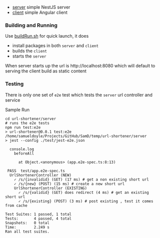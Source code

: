 * [server](./server) simple NestJS server
* [client](./client) simple Angular client

### Building and Running

Use [buildRun.sh](./buildRun.sh) for quick launch, it does
* install packages in both `server` and `client`
* builds the `client`
* starts the `server`

When server starts up the url is http://localhost:8080 which will default to 
serving the client build as static content

### Testing
There is only one set of `e2e` test which tests the `server` url controller and service

Sample Run
```shell
cd url-shortener/server
# runs the e2e tests
npm run test:e2e
> url-shortener@0.0.1 test:e2e /home/samueldoyle/Projects/GitHub/SamD/temp/url-shortener/server
> jest --config ./test/jest-e2e.json

  console.log
    beforeAll

      at Object.<anonymous> (app.e2e-spec.ts:8:13)

 PASS  test/app.e2e-spec.ts
  UrlShortenerController (NEW)
    ✓ /s/{invalidid} (GET) (17 ms) # get a non existing short url
    ✓ /s/{new} (POST) (15 ms) # create a new short url
    UrlShortenerController (EXISTING)
      ✓ /s/{validid} (GET) does redirect (4 ms) # get an existing short url
      ✓ /s/{existing} (POST) (3 ms) # post existing , test it comes from cache

Test Suites: 1 passed, 1 total
Tests:       4 passed, 4 total
Snapshots:   0 total
Time:        2.249 s
Ran all test suites.
```
